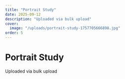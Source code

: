 ```yaml
---
title: "Portrait Study"
date: 2025-09-12
description: "Uploaded via bulk upload"
cover:
  image: "/uploads/portrait-study-1757705666898.jpg"
order: 5
---
```


# Portrait Study

Uploaded via bulk upload